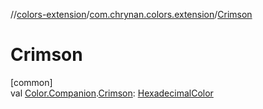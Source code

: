 //[colors-extension](../../index.md)/[com.chrynan.colors.extension](index.md)/[Crimson](-crimson.md)

# Crimson

[common]\
val [Color.Companion](../../../colors-core/colors-core/com.chrynan.colors/-color/-companion/index.md).[Crimson](-crimson.md): [HexadecimalColor](../../../colors-core/colors-core/com.chrynan.colors/-hexadecimal-color/index.md)
